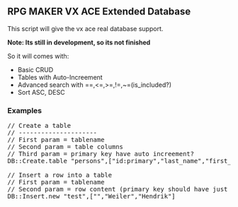 ## RPG MAKER VX ACE Extended Database

This script will give the vx ace real database support.

<strong>Note: Its still in development, so its not finished</strong>

So it will comes with:
* Basic CRUD
* Tables with Auto-Increement
* Advanced search with ==,<=,>=,!=,~=(is_included?)
* Sort ASC, DESC

### Examples

<pre>
// Create a table
// ---------------------
// First param = tablename
// Second param = table columns
// Third param = primary key have auto increement?
DB::Create.table "persons",["id:primary","last_name","first_name","age"],true

// Insert a row into a table
// First param = tablename
// Second param = row content (primary key should have just an empty string)
DB::Insert.new "test",["","Weiler","Hendrik"]
</pre>